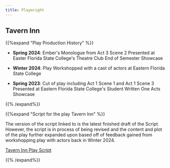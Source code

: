 ```yaml
---
title: Playwright
---
```


## Tavern Inn

{{%expand "Play Production History" %}}

- **Spring 2024**: Ember's Monologue from Act 3 Scene 2 Presented at Easter Florida State College's Theatre Club End of Semester Showcase

- **Winter 2024**: Play Workshopped with a cast of actors at Eastern Florida State College

- **Spring 2023**: Cut of play including Act 1 Scene 1 and Act 1 Scene 3 Presented at Eastern Florida State College's Student Written One Acts Showcase

{{% /expand%}}

{{%expand "Script for the play Tavern Inn" %}}

The version of the script linked to is the latest finished draft of the Script. However, the script is in process of being revised and the content and plot of the play further expanded upon based off of feedback gained from workshopping play with actors back in Winter 2024. 

[Tavern Inn Play Script](/tavern_inn_play_script)

{{% /expand%}}